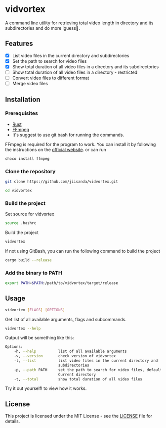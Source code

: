# vidvortex

A command line utility for retrieving total video length in directory and its subdirectories and do more iguess🤔.

## Features
- [x] List video files in the current directory and subdirectories
- [x] Set the path to search for video files
- [x] Show total duration of all video files in a directory and its subdirectories
- [ ] Show total duration of all video files in a directory - restricted
- [ ] Convert video files to different format
- [ ] Merge video files

## Installation

### Prerequisites
- [Rust](https://www.rust-lang.org/learn/get-started)
- [FFmpeg](https://ffmpeg.org/download.html)
- It's suggest to use git bash for running the commands.

FFmpeg is required for the program to work. You can install it by following the instructions on the [official website](https://ffmpeg.org/download.html).
or can run 
```bash
choco install ffmpeg
```

### Clone the repository
```bash
git clone https://github.com/jiisanda/vidvortex.git
```
```bash
cd vidvortex
```

### Build the project

Set source for vidvortex
```bash
source .bashrc
```

Build the project
```bash
vidvortex
```

If not using GitBash, you can run the following command to build the project
```bash
cargo build --release
```

### Add the binary to PATH
```bash
export PATH=$PATH:/path/to/vidvortex/target/release
```

## Usage

```bash
vidvortex [FLAGS] [OPTIONS]
```

Get list of all available arguments, flags and subcommands.
```bash
vidvortex --help
```

Output will be something like this:
```bash
Options:
    -h, --help          list of all available arguments
    -v, --version       check version of vidvortex
    -l, --list          list video files in the current directory and
                        subdirectories
    -p, --path PATH     set the path to search for video files, default
                        Current directory
    -t, --total         show total duration of all video files
```

Try it out yourself! to view how it works.

## License
This project is licensed under the MIT License - see the [LICENSE](LICENSE) file for details.
